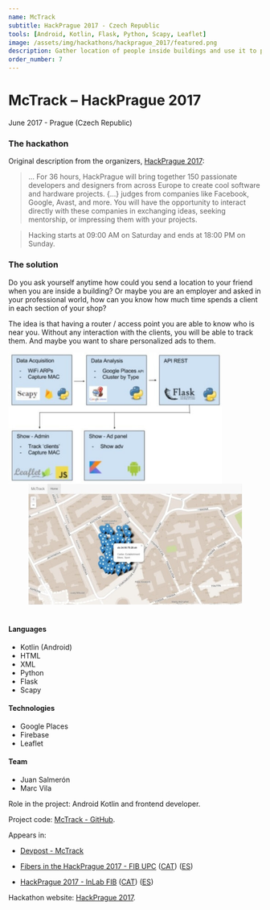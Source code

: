 ```yaml
---
name: McTrack
subtitle: HackPrague 2017 - Czech Republic
tools: [Android, Kotlin, Flask, Python, Scapy, Leaflet]
image: /assets/img/hackathons/hackprague_2017/featured.png
description: Gather location of people inside buildings and use it to personalize information.
order_number: 7
---
```


# McTrack – HackPrague 2017

June 2017 - Prague (Czech Republic)

### The hackathon

Original description from the organizers, [HackPrague 2017](https://hackprague-2017.devpost.com/):

> ... For 36 hours, HackPrague will bring together 150 passionate developers and designers from
> across Europe to create cool software and hardware projects. {...} judges from companies like
> Facebook, Google, Avast, and more. You will have the opportunity to interact directly with these
> companies in exchanging ideas, seeking mentorship, or impressing them with your projects.

> Hacking starts at 09:00 AM on Saturday and ends at 18:00 PM on Sunday.

### The solution

Do you ask yourself anytime how could you send a location to your friend when you are inside a
building?
Or maybe you are an employer and asked in your professional world, how can you know how much time
spends a client in each section of your shop?

The idea is that having a router / access point you are able to know who is near you. Without any
interaction with the clients, you will be able to track them. And maybe you want to share personalized
ads to them.

<div style="text-align: center;">
<img style="margin: 0 !important; float: left" src="/assets/img/hackathons/hackprague_2017/screen1.jpg" width="425"/>
<img style="margin: 0 !important; display: inline" src="/assets/img/hackathons/hackprague_2017/screen2.jpg" width="425"/>
</div>
<br>

#### Languages

- Kotlin (Android)
- HTML
- XML
- Python
- Flask
- Scapy

#### Technologies

- Google Places
- Firebase
- Leaflet

#### Team

- Juan Salmerón
- Marc Vila

Role in the project: Android Kotlin and frontend developer.

Project code: [McTrack - GitHub](https://github.com/LaQuay/McTrack).

Appears in:

- [Devpost - McTrack](https://devpost.com/software/mctrack-advertising)

- [Fibers in the HackPrague 2017 - FIB UPC](https://www.fib.upc.edu/en/fib/school/awards/fibers-hackprague-2017) ([CAT](https://www.fib.upc.edu/ca/la-fib/la-facultat/premis-i-reconeixements/fibers-la-hackprague-2017)) ([ES](https://www.fib.upc.edu/es/la-fib/la-facultad/premios-y-reconocimientos/fibers-en-la-hackprague-2017))

- [HackPrague 2017 - InLab FIB](https://inlab.fib.upc.edu/en/blog/hackprague-2017) ([CAT](https://inlab.fib.upc.edu/ca/blog/hackprague-2017)) ([ES](https://inlab.fib.upc.edu/es/blog/hackprague-2017))

Hackathon website: [HackPrague 2017](https://hackprague-2017.devpost.com/).

